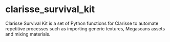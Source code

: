 # clarisse_survival_kit
Clarisse Survival Kit is a set of Python functions for Clarisse to automate repetitive processes such as importing generic textures, Megascans assets and mixing materials.
